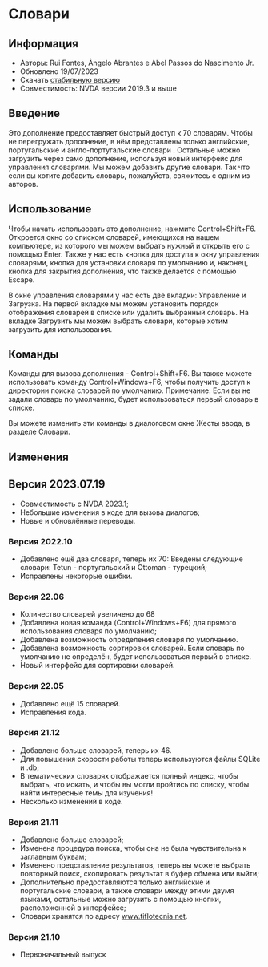 # Словари


## Информация
* Авторы: Rui Fontes, Ângelo Abrantes e Abel Passos do Nascimento Jr.
* Обновлено 19/07/2023
* Скачать [стабильную версию][1]
* Совместимость: NVDA версии 2019.3 и выше


## Введение
Это дополнение предоставляет быстрый доступ к 70 словарям.
Чтобы не перегружать дополнение, в нём представлены только английские, португальские и англо-португальские словари .
Остальные можно загрузить через само дополнение, используя новый интерфейс для управления словарями.
Мы можем добавить другие словари. Так что если вы хотите добавить словарь, пожалуйста, свяжитесь с одним из авторов.


## Использование

Чтобы начать использовать это дополнение, нажмите Control+Shift+F6.
Откроется окно со списком словарей, имеющихся на нашем компьютере, из которого мы можем выбрать нужный и открыть его с помощью Enter.
Также у нас есть кнопка для доступа к окну управления словарями, кнопка для установки словаря по умолчанию и, наконец, кнопка для закрытия дополнения, что также делается с помощью Escape.

В окне управления словарями у нас есть две вкладки: Управление и Загрузка.
На первой вкладке мы можем установить порядок отображения словарей в списке или удалить выбранный словарь.
На вкладке Загрузить мы можем выбрать словари, которые хотим загрузить для использования.


## Команды
Команды для вызова дополнения - Control+Shift+F6.
Вы также можете использовать команду Control+Windows+F6, чтобы получить доступ к директории поиска словарей по умолчанию.
Примечание: Если вы не задали словарь по умолчанию, будет использоваться первый словарь в списке.

Вы можете изменить эти команды в диалоговом окне Жесты ввода, в разделе Словари.


## Изменения


## Версия 2023.07.19
* Совместимость с NVDA 2023.1;
* Небольшие изменения в коде для вызова диалогов;
* Новые и обновлённые переводы.

### Версия 2022.10
* Добавлено ещё два словаря, теперь их 70:
	Введены следующие словари: Tetun - португальский и Ottoman - турецкий;
* Исправлены некоторые ошибки.

### Версия 22.06
* Количество словарей увеличено до 68
* Добавлена новая команда (Control+Windows+F6) для прямого использования словаря по умолчанию;
* Добавлена возможность определения словаря по умолчанию.
* Добавлена возможность сортировки словарей. Если словарь по умолчанию не определён, будет использоваться первый в списке.
* Новый интерфейс для сортировки словарей.

### Версия 22.05
* Добавлено ещё 15 словарей.
* Исправления кода.

### Версия 21.12
* Добавлено больше словарей, теперь их 46.
* Для повышения скорости работы теперь используются файлы SQLite и .db;
* В тематических словарях отображается полный индекс, чтобы выбрать, что искать, и чтобы вы могли пройтись по списку, чтобы найти интересные темы для изучения!
* Несколько изменений в коде.

### Версия 21.11
* Добавлено больше словарей;
* Изменена процедура поиска, чтобы она не была чувствительна к заглавным буквам;
* Изменено представление результатов, теперь вы можете выбрать повторный поиск, скопировать результат в буфер обмена или выйти;
* Дополнительно предоставляются только английские и португальские словари, а также словари между этими двумя языками, остальные можно загрузить с помощью кнопки, расположенной в интерфейсе;
* Словари хранятся по адресу www.tiflotecnia.net.

### Версия 21.10
* Первоначальный выпуск

[1]: https://github.com/ruifontes/Dictionaries/releases/download/2023.07.19/dictionaries-2023.07.19.nvda-addon

